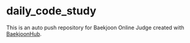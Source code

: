 # daily_code_study
This is an auto push repository for Baekjoon Online Judge created with [BaekjoonHub](https://github.com/BaekjoonHub/BaekjoonHub).
